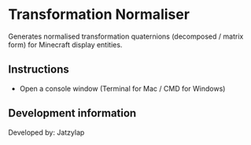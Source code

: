 # Transformation Normaliser
Generates normalised transformation quaternions (decomposed / matrix form) for Minecraft display entities.

## Instructions
- Open a console window (Terminal for Mac / CMD for Windows)

## Development information
Developed by: Jatzylap
